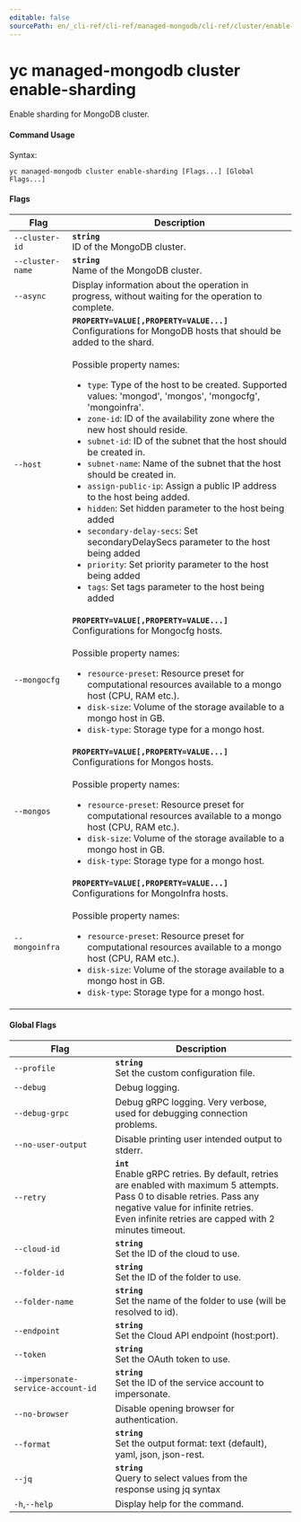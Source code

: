 ```yaml
---
editable: false
sourcePath: en/_cli-ref/cli-ref/managed-mongodb/cli-ref/cluster/enable-sharding.md
---
```


# yc managed-mongodb cluster enable-sharding

Enable sharding for MongoDB cluster.

#### Command Usage

Syntax: 

`yc managed-mongodb cluster enable-sharding [Flags...] [Global Flags...]`

#### Flags

| Flag | Description |
|----|----|
|`--cluster-id`|<b>`string`</b><br/>ID of the MongoDB cluster.|
|`--cluster-name`|<b>`string`</b><br/>Name of the MongoDB cluster.|
|`--async`|Display information about the operation in progress, without waiting for the operation to complete.|
|`--host`|<b>`PROPERTY=VALUE[,PROPERTY=VALUE...]`</b><br/>Configurations for MongoDB hosts that should be added to the shard.<br/><br/>Possible property names:<br/><ul> <li><code>type</code>:     Type of the host to be created. Supported values: 'mongod', 'mongos', 'mongocfg', 'mongoinfra'.</li> <li><code>zone-id</code>:     ID of the availability zone where the new host should reside.</li> <li><code>subnet-id</code>:     ID of the subnet that the host should be created in.</li> <li><code>subnet-name</code>:     Name of the subnet that the host should be created in.</li> <li><code>assign-public-ip</code>:     Assign a public IP address to the host being added.</li> <li><code>hidden</code>:     Set hidden parameter to the host being added</li> <li><code>secondary-delay-secs</code>:     Set secondaryDelaySecs parameter to the host being added</li> <li><code>priority</code>:     Set priority parameter to the host being added</li> <li><code>tags</code>:     Set tags parameter to the host being added</li> </ul>|
|`--mongocfg`|<b>`PROPERTY=VALUE[,PROPERTY=VALUE...]`</b><br/>Configurations for Mongocfg hosts.<br/><br/>Possible property names:<br/><ul> <li><code>resource-preset</code>:     Resource preset for computational resources available to a mongo host (CPU, RAM etc.).</li> <li><code>disk-size</code>:     Volume of the storage available to a mongo host in GB.</li> <li><code>disk-type</code>:     Storage type for a mongo host.</li> </ul>|
|`--mongos`|<b>`PROPERTY=VALUE[,PROPERTY=VALUE...]`</b><br/>Configurations for Mongos hosts.<br/><br/>Possible property names:<br/><ul> <li><code>resource-preset</code>:     Resource preset for computational resources available to a mongo host (CPU, RAM etc.).</li> <li><code>disk-size</code>:     Volume of the storage available to a mongo host in GB.</li> <li><code>disk-type</code>:     Storage type for a mongo host.</li> </ul>|
|`--mongoinfra`|<b>`PROPERTY=VALUE[,PROPERTY=VALUE...]`</b><br/>Configurations for MongoInfra hosts.<br/><br/>Possible property names:<br/><ul> <li><code>resource-preset</code>:     Resource preset for computational resources available to a mongo host (CPU, RAM etc.).</li> <li><code>disk-size</code>:     Volume of the storage available to a mongo host in GB.</li> <li><code>disk-type</code>:     Storage type for a mongo host.</li> </ul>|

#### Global Flags

| Flag | Description |
|----|----|
|`--profile`|<b>`string`</b><br/>Set the custom configuration file.|
|`--debug`|Debug logging.|
|`--debug-grpc`|Debug gRPC logging. Very verbose, used for debugging connection problems.|
|`--no-user-output`|Disable printing user intended output to stderr.|
|`--retry`|<b>`int`</b><br/>Enable gRPC retries. By default, retries are enabled with maximum 5 attempts.<br/>Pass 0 to disable retries. Pass any negative value for infinite retries.<br/>Even infinite retries are capped with 2 minutes timeout.|
|`--cloud-id`|<b>`string`</b><br/>Set the ID of the cloud to use.|
|`--folder-id`|<b>`string`</b><br/>Set the ID of the folder to use.|
|`--folder-name`|<b>`string`</b><br/>Set the name of the folder to use (will be resolved to id).|
|`--endpoint`|<b>`string`</b><br/>Set the Cloud API endpoint (host:port).|
|`--token`|<b>`string`</b><br/>Set the OAuth token to use.|
|`--impersonate-service-account-id`|<b>`string`</b><br/>Set the ID of the service account to impersonate.|
|`--no-browser`|Disable opening browser for authentication.|
|`--format`|<b>`string`</b><br/>Set the output format: text (default), yaml, json, json-rest.|
|`--jq`|<b>`string`</b><br/>Query to select values from the response using jq syntax|
|`-h`,`--help`|Display help for the command.|
